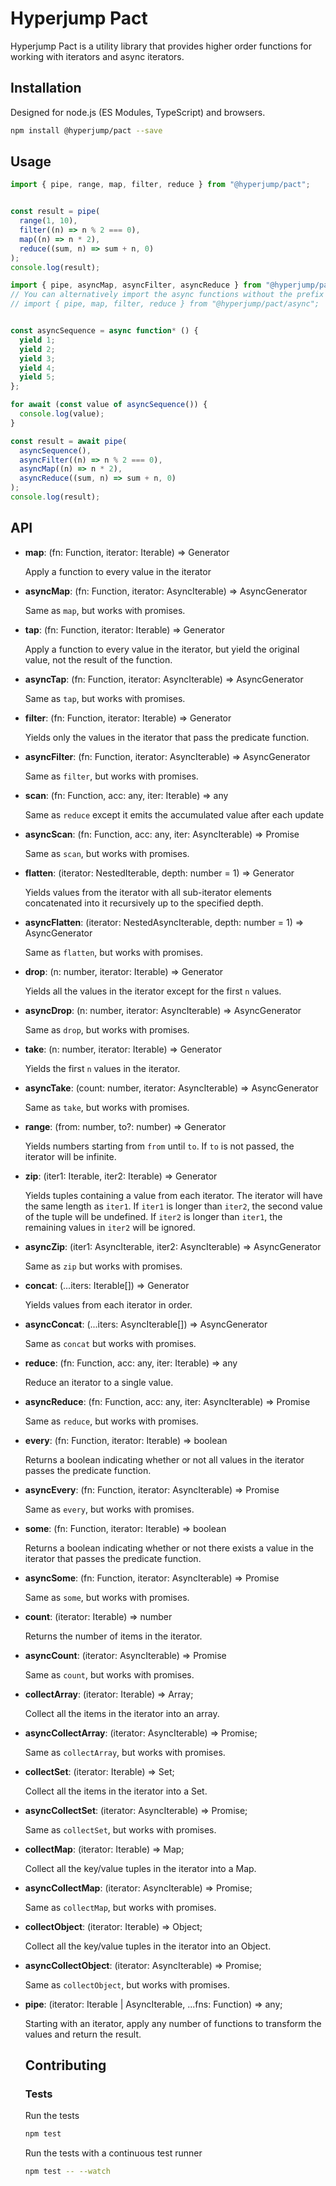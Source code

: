 # Hyperjump Pact

Hyperjump Pact is a utility library that provides higher order functions for
working with iterators and async iterators.

## Installation
Designed for node.js (ES Modules, TypeScript) and browsers.

```bash
npm install @hyperjump/pact --save
```

## Usage

```javascript
import { pipe, range, map, filter, reduce } from "@hyperjump/pact";


const result = pipe(
  range(1, 10),
  filter((n) => n % 2 === 0),
  map((n) => n * 2),
  reduce((sum, n) => sum + n, 0)
);
console.log(result);
```

```javascript
import { pipe, asyncMap, asyncFilter, asyncReduce } from "@hyperjump/pact";
// You can alternatively import the async functions without the prefix
// import { pipe, map, filter, reduce } from "@hyperjump/pact/async";


const asyncSequence = async function* () {
  yield 1;
  yield 2;
  yield 3;
  yield 4;
  yield 5;
};

for await (const value of asyncSequence()) {
  console.log(value);
}

const result = await pipe(
  asyncSequence(),
  asyncFilter((n) => n % 2 === 0),
  asyncMap((n) => n * 2),
  asyncReduce((sum, n) => sum + n, 0)
);
console.log(result);
```

## API
* **map**: (fn: Function, iterator: Iterable) => Generator

    Apply a function to every value in the iterator
* **asyncMap**: (fn: Function, iterator: AsyncIterable) => AsyncGenerator

    Same as `map`, but works with promises.
* **tap**: (fn: Function, iterator: Iterable) => Generator

    Apply a function to every value in the iterator, but yield the original
    value, not the result of the function.
* **asyncTap**: (fn: Function, iterator: AsyncIterable) => AsyncGenerator

    Same as `tap`, but works with promises.
* **filter**: (fn: Function, iterator: Iterable) => Generator

    Yields only the values in the iterator that pass the predicate function.
* **asyncFilter**: (fn: Function, iterator: AsyncIterable) => AsyncGenerator

    Same as `filter`, but works with promises.
* **scan**: (fn: Function, acc: any, iter: Iterable) => any

    Same as `reduce` except it emits the accumulated value after each update
* **asyncScan**: (fn: Function, acc: any, iter: AsyncIterable) => Promise<any>

    Same as `scan`, but works with promises.
* **flatten**: (iterator: NestedIterable, depth: number = 1) => Generator

    Yields values from the iterator with all sub-iterator elements concatenated
    into it recursively up to the specified depth.
* **asyncFlatten**: (iterator: NestedAsyncIterable, depth: number = 1) => AsyncGenerator

    Same as `flatten`, but works with promises.
* **drop**: (n: number, iterator: Iterable) => Generator

    Yields all the values in the iterator except for the first `n` values.
* **asyncDrop**: (n: number, iterator: AsyncIterable) => AsyncGenerator

    Same as `drop`, but works with promises.
* **take**: (n: number, iterator: Iterable) => Generator

    Yields the first `n` values in the iterator.
* **asyncTake**: (count: number, iterator: AsyncIterable) => AsyncGenerator

    Same as `take`, but works with promises.
* **range**: (from: number, to?: number) => Generator

    Yields numbers starting from `from` until `to`. If `to` is not passed, the
    iterator will be infinite.
* **zip**: (iter1: Iterable, iter2: Iterable) => Generator

    Yields tuples containing a value from each iterator. The iterator will have
    the same length as `iter1`. If `iter1` is longer than `iter2`, the second
    value of the tuple will be undefined. If `iter2` is longer than `iter1`, the
    remaining values in `iter2` will be ignored.
* **asyncZip**: (iter1: AsyncIterable, iter2: AsyncIterable) => AsyncGenerator

    Same as `zip` but works with promises.
* **concat**: (...iters: Iterable[]) => Generator

    Yields values from each iterator in order.
* **asyncConcat**: (...iters: AsyncIterable[]) => AsyncGenerator

    Same as `concat` but works with promises.
* **reduce**: (fn: Function, acc: any, iter: Iterable) => any

    Reduce an iterator to a single value.
* **asyncReduce**: (fn: Function, acc: any, iter: AsyncIterable) => Promise<any>

    Same as `reduce`, but works with promises.
* **every**: (fn: Function, iterator: Iterable) => boolean

    Returns a boolean indicating whether or not all values in the iterator
    passes the predicate function.
* **asyncEvery**: (fn: Function, iterator: AsyncIterable) => Promise<boolean>

    Same as `every`, but works with promises.
* **some**: (fn: Function, iterator: Iterable) => boolean

    Returns a boolean indicating whether or not there exists a value in the
    iterator that passes the predicate function.
* **asyncSome**: (fn: Function, iterator: AsyncIterable) => Promise<boolean>

    Same as `some`, but works with promises.
* **count**: (iterator: Iterable) => number

    Returns the number of items in the iterator.
* **asyncCount**: (iterator: AsyncIterable) => Promise<number>

    Same as `count`, but works with promises.
* **collectArray**: (iterator: Iterable) => Array;

    Collect all the items in the iterator into an array.
* **asyncCollectArray**: (iterator: AsyncIterable) => Promise<Array>;

    Same as `collectArray`, but works with promises.
* **collectSet**: (iterator: Iterable) => Set;

    Collect all the items in the iterator into a Set.
* **asyncCollectSet**: (iterator: AsyncIterable) => Promise<Set>;

    Same as `collectSet`, but works with promises.
* **collectMap**: (iterator: Iterable) => Map;

    Collect all the key/value tuples in the iterator into a Map.
* **asyncCollectMap**: (iterator: AsyncIterable) => Promise<Map>;

    Same as `collectMap`, but works with promises.
* **collectObject**: (iterator: Iterable) => Object;

    Collect all the key/value tuples in the iterator into an Object.
* **asyncCollectObject**: (iterator: AsyncIterable) => Promise<Object>;

    Same as `collectObject`, but works with promises.
* **pipe**: (iterator: Iterable | AsyncIterable, ...fns: Function) => any;

    Starting with an iterator, apply any number of functions to transform the
    values and return the result.

## Contributing

### Tests

Run the tests

```bash
npm test
```

Run the tests with a continuous test runner

```bash
npm test -- --watch
```

[hyperjump]: https://github.com/hyperjump-io/browser
[jref]: https://github.com/hyperjump-io/browser/blob/master/lib/json-reference/README.md
